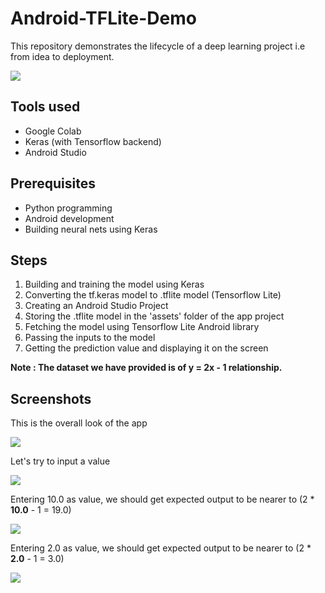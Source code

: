 <h1>Android-TFLite-Demo</h1>
<p>This repository demonstrates the lifecycle of a deep learning project i.e from idea to deployment.</p>

<img src="/app/src/main/ic_launcher-web.png" />

<h2>Tools used</h2>
<ul>
  <li>Google Colab</li>
  <li>Keras (with Tensorflow backend)</li>
  <li>Android Studio</li>
</ul>

<h2>Prerequisites</h2>
<ul>
  <li>Python programming</li>
  <li>Android development</li>
  <li>Building neural nets using Keras</li>
</ul>

<h2>Steps</h2>
<ol>
  <li>Building and training the model using Keras</li>
  <li>Converting the tf.keras model to .tflite model (Tensorflow Lite)</li>
  <li>Creating an Android Studio Project</li>
  <li>Storing the .tflite model in the 'assets' folder of the app project</li>
  <li>Fetching the model using Tensorflow Lite Android library</li>
  <li>Passing the inputs to the model</li>
  <li>Getting the prediction value and displaying it on the screen</li>
</ol>

<p><b>Note : The dataset we have provided is of y = 2x - 1 relationship.</b></p>

<h2>Screenshots</h2>
<p>This is the overall look of the app</p>
<img src="screenshots/Screenshot_1553833673.png" />
<p>Let's try to input a value</p>
<img src="screenshots/Screenshot_1553833679.png" />
<p>Entering 10.0 as value, we should get expected output to be nearer to (2 * <b>10.0</b> - 1 = 19.0)</p>
<img src="screenshots/Screenshot_1553833683.png" />
<p>Entering 2.0 as value, we should get expected output to be nearer to (2 * <b>2.0</b> - 1 = 3.0)</p>
<img src="screenshots/Screenshot_1553833693.png" />
